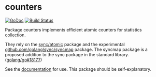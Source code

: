 # counters

[![GoDoc](https://godoc.org/github.com/tmthrgd/counters?status.svg)](https://godoc.org/github.com/tmthrgd/counters)
[![Build Status](https://travis-ci.org/tmthrgd/counters.svg?branch=master)](https://travis-ci.org/tmthrgd/counters)

Package counters implements efficient atomic counters for statistics collection.

They rely on the [sync/atomic](https://golang.org/pkg/sync/atomic/) package and the experimental
[github.com/golang/sync/syncmap](https://godoc.org/github.com/golang/sync/syncmap) package. The
syncmap package is a proposed addition to the sync package in the standard library.
([golang/go#18177](https://golang.org/issue/18177))

See the [documentation](https://godoc.org/github.com/tmthrgd/counters) for use. This package
should be self-explanatory.